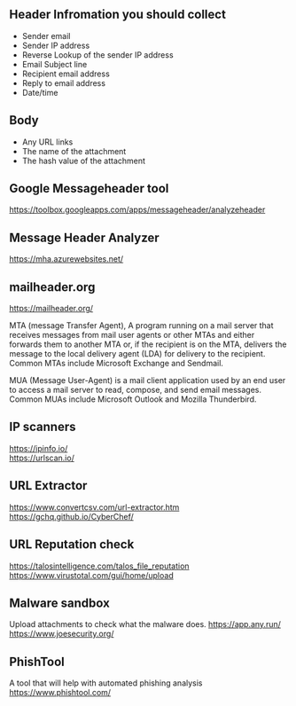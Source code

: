 ## Header Infromation you should collect
- Sender email
- Sender IP address
- Reverse Lookup of the sender IP address
- Email Subject line
- Recipient email address
- Reply to email address
- Date/time

## Body
- Any URL links
- The name of the attachment
- The hash value of the attachment

## Google Messageheader tool 
https://toolbox.googleapps.com/apps/messageheader/analyzeheader

## Message Header Analyzer
https://mha.azurewebsites.net/

##  mailheader.org
https://mailheader.org/

MTA (message Transfer Agent), A program running on a mail server that receives messages from mail user agents or other MTAs and either forwards them to another MTA or, if the recipient is on the MTA, delivers the message to the local delivery agent (LDA) for delivery to the recipient. Common MTAs include Microsoft Exchange and Sendmail.

MUA (Message User-Agent) is a mail client application used by an end user to access a mail server to read, compose, and send email messages. Common MUAs include Microsoft Outlook and Mozilla Thunderbird.

## IP scanners
https://ipinfo.io/  </br>
https://urlscan.io/


## URL Extractor
https://www.convertcsv.com/url-extractor.htm </br>
https://gchq.github.io/CyberChef/

## URL Reputation check
https://talosintelligence.com/talos_file_reputation </br>
https://www.virustotal.com/gui/home/upload

## Malware sandbox
Upload attachments to check what the malware does. 
https://app.any.run/ </br>
https://www.joesecurity.org/

## PhishTool
A tool that will help with automated phishing analysis
https://www.phishtool.com/

